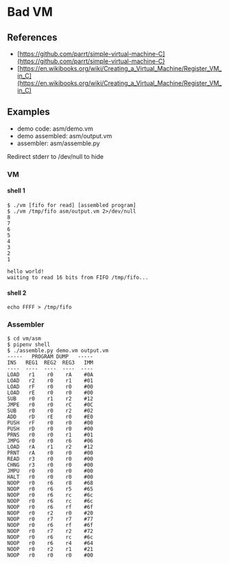 # Bad VM

## References

* [https://github.com/parrt/simple-virtual-machine-C](https://github.com/parrt/simple-virtual-machine-C)
* [https://en.wikibooks.org/wiki/Creating_a_Virtual_Machine/Register_VM_in_C](https://en.wikibooks.org/wiki/Creating_a_Virtual_Machine/Register_VM_in_C)

## Examples

* demo code: asm/demo.vm
* demo assembled: asm/output.vm
* assembler: asm/assemble.py

Redirect stderr to /dev/null to hide

### VM
#### shell 1
```
$ ./vm [fifo for read] [assembled program]
$ ./vm /tmp/fifo asm/output.vm 2>/dev/null
8
7
6
5
4
3
2
1

hello world!
waiting to read 16 bits from FIFO /tmp/fifo...
```
#### shell 2
```
echo FFFF > /tmp/fifo
```

### Assembler

```
$ cd vm/asm
$ pipenv shell
$ ./assemble.py demo.vm output.vm
-----   PROGRAM DUMP   -----
INS   REG1  REG2  REG3   IMM
----  ----  ----  ----  ----
LOAD   r1    r0    rA    #0A
LOAD   r2    r0    r1    #01
LOAD   rF    r0    r0    #00
LOAD   rE    r0    r0    #00
SUB    r0    r1    r2    #12
JMPE   r0    r0    rC    #0C
SUB    r0    r0    r2    #02
ADD    rD    rE    r0    #E0
PUSH   rF    r0    r0    #00
PUSH   rD    r0    r0    #00
PRNS   r0    r0    r1    #01
JMPG   r0    r0    r6    #06
LOAD   rA    r1    r2    #12
PRNT   rA    r0    r0    #00
READ   r3    r0    r0    #00
CHNG   r3    r0    r0    #00
JMPU   r0    r0    r0    #00
HALT   r0    r0    r0    #00
NOOP   r0    r6    r8    #68
NOOP   r0    r6    r5    #65
NOOP   r0    r6    rc    #6c
NOOP   r0    r6    rc    #6c
NOOP   r0    r6    rf    #6f
NOOP   r0    r2    r0    #20
NOOP   r0    r7    r7    #77
NOOP   r0    r6    rf    #6f
NOOP   r0    r7    r2    #72
NOOP   r0    r6    rc    #6c
NOOP   r0    r6    r4    #64
NOOP   r0    r2    r1    #21
NOOP   r0    r0    r0    #00
```
